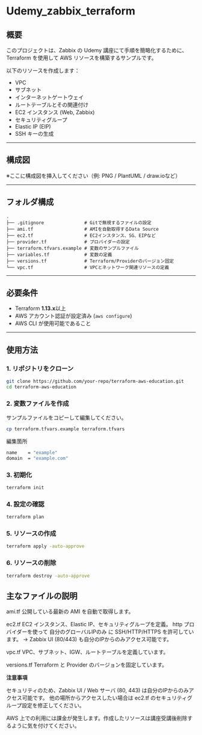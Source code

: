 # Udemy_zabbix_terraform

## 概要
このプロジェクトは、Zabbix の Udemy 講座にて手順を簡略化するために、Terraform を使用して AWS リソースを構築するサンプルです。  

以下のリソースを作成します：
- VPC
- サブネット
- インターネットゲートウェイ
- ルートテーブルとその関連付け
- EC2 インスタンス (Web, Zabbix)
- セキュリティグループ
- Elastic IP (EIP)
- SSH キーの生成

---

## 構成図
※ここに構成図を挿入してください（例: PNG / PlantUML / draw.ioなど）

---

## フォルダ構成
```
.
├── .gitignore               # Gitで無視するファイルの設定
├── ami.tf                   # AMIを自動取得するData Source
├── ec2.tf                   # EC2インスタンス、SG、EIPなど
├── provider.tf              # プロバイダーの設定
├── terraform.tfvars.example # 変数のサンプルファイル
├── variables.tf             # 変数の定義
├── versions.tf              # Terraform/Providerのバージョン固定
└── vpc.tf                   # VPCとネットワーク関連リソースの定義
```

---

## 必要条件
- Terraform **1.13.x**以上
- AWS アカウント認証が設定済み (`aws configure`)
- AWS CLI が使用可能であること

---

## 使用方法

### 1. リポジトリをクローン
```bash
git clone https://github.com/your-repo/terraform-aws-education.git
cd terraform-aws-education
```

### 2. 変数ファイルを作成
サンプルファイルをコピーして編集してください。
```bash
cp terraform.tfvars.example terraform.tfvars
```
編集箇所
```bash
name    = "example"
domain  = "example.com"
```

### 3. 初期化
```bash
terraform init
```

### 4. 設定の確認
```bash
terraform plan
```


### 5. リソースの作成
```bash
terraform apply -auto-approve
```

### 6. リソースの削除
```bash
terraform destroy -auto-approve
```

## 主なファイルの説明

ami.tf
公開している最新の AMI を自動で取得します。

ec2.tf
EC2 インスタンス、Elastic IP、セキュリティグループを定義。
http プロバイダーを使って 自分のグローバルIPのみ に SSH/HTTP/HTTPS を許可しています。
→ Zabbix UI (80/443) も自分のIPからのみアクセス可能です。

vpc.tf
VPC、サブネット、IGW、ルートテーブルを定義しています。

versions.tf
Terraform と Provider のバージョンを固定しています。

**注意事項**

セキュリティのため、Zabbix UI / Web サーバ (80, 443) は自分のIPからのみアクセス可能です。
他の場所からアクセスしたい場合は ec2.tf のセキュリティグループ設定を修正してください。

AWS 上での利用には課金が発生します。作成したリソースは講座受講後削除するように気を付けてください。


